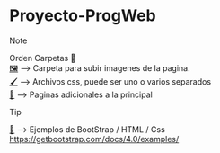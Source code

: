 # Proyecto-ProgWeb

> [!NOTE]
> Orden Carpetas 📁
> <br>
> [🖼️](assets/images) --> Carpeta para subir imagenes de la pagina.
> <br>
> [🖌️](assets/styles) --> Archivos css, puede ser uno o varios separados
> <br>
> [📄](pages/) --> Paginas adicionales a la principal

> [!TIP]
> [🚶](Ejemplos/) --> Ejemplos de BootStrap / HTML / Css
> https://getbootstrap.com/docs/4.0/examples/
